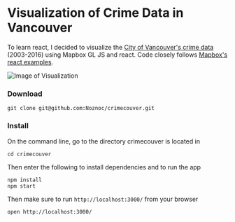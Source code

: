 # Visualization of Crime Data in Vancouver

To learn react, I decided to visualize the [City of Vancouver's crime data](http://data.vancouver.ca/datacatalogue/crime-data.htm) (2003-2016) using Mapbox GL JS and react. Code closely follows [Mapbox's react examples](https://github.com/mapbox/mapbox-react-examples).

![Image of Visualization](https://raw.githubusercontent.com/Noznoc/crimecouver/blob/master/crimecouver.png)

### Download

    git clone git@github.com:Noznoc/crimecouver.git

### Install

On the command line, go to the directory crimecouver is located in

    cd crimecouver

Then enter the following to install dependencies and to run the app

    npm install
    npm start

Then make sure to run `http://localhost:3000/` from your browser

    open http://localhost:3000/

